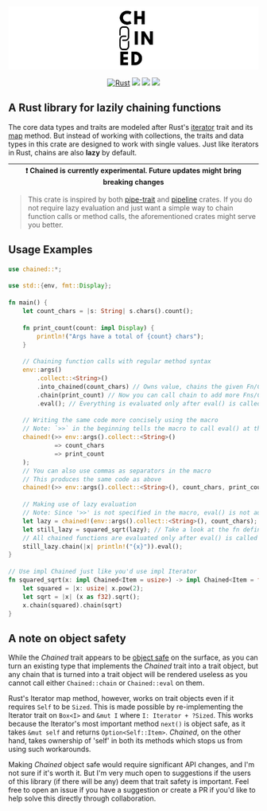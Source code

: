 <div align="center">

![](chained.png)

[![Rust](https://github.com/VoltaireNoir/chained/actions/workflows/rust.yml/badge.svg)](https://github.com/VoltaireNoir/chained/actions/workflows/rust.yml) [![](https://img.shields.io/crates/l/chained)](https://github.com/VoltaireNoir/chained/blob/main/LICENSE) [![](https://img.shields.io/crates/d/chained)](https://crates.io/crates/chained) [![](https://img.shields.io/crates/v/chained)](https://crates.io/crates/chained)

</div>

## A Rust library for lazily chaining functions
The core data types and traits are modeled after Rust's [iterator](https://doc.rust-lang.org/std/iter/trait.Iterator.html) trait and its [map](https://doc.rust-lang.org/std/iter/trait.Iterator.html#method.map) method. But instead of working with collections, the traits and data types in this crate are designed to work with single values. Just like iterators in Rust, chains are also **lazy** by default.

| :exclamation:  Chained is currently experimental. Future updates might bring breaking changes   |
|----------------------------------------------------------------------------------------------------|

> This crate is inspired by both [pipe-trait](https://crates.io/crates/pipe-trait) and [pipeline](https://crates.io/crates/pipeline) crates.
> If you do not require lazy evaluation and just want a simple way to chain function calls or method calls, the aforementioned crates might serve you better.

## Usage Examples
```rust
use chained::*;

use std::{env, fmt::Display};

fn main() {
    let count_chars = |s: String| s.chars().count();
    
    fn print_count(count: impl Display) {
        println!("Args have a total of {count} chars");
    }

    // Chaining function calls with regular method syntax
    env::args()
        .collect::<String>()
        .into_chained(count_chars) // Owns value, chains the given Fn/Closure and returns a Chain type
        .chain(print_count) // Now you can call chain to add more Fns/Closures 
        .eval(); // Everything is evaluated only after eval() is called

    // Writing the same code more concisely using the macro
    // Note: `>>` in the beginning tells the macro to call eval() at the end of the chain
    chained!(>> env::args().collect::<String>()
             => count_chars
             => print_count
    );
    // You can also use commas as separators in the macro
    // This produces the same code as above
    chained!(>> env::args().collect::<String>(), count_chars, print_count);

    // Making use of lazy evaluation
    // Note: Since '>>' is not specified in the macro, eval() is not automatically called on this chain
    let lazy = chained!(env::args().collect::<String>(), count_chars);
    let still_lazy = squared_sqrt(lazy); // Take a look at the fn defined below
    // All chained functions are evaluated only after eval() is called
    still_lazy.chain(|x| println!("{x}")).eval();
}

// Use impl Chained just like you'd use impl Iterator
fn squared_sqrt(x: impl Chained<Item = usize>) -> impl Chained<Item = f32> {
    let squared = |x: usize| x.pow(2);
    let sqrt = |x| (x as f32).sqrt();
    x.chain(squared).chain(sqrt)
}
```

## A note on object safety
While the *Chained* trait appears to be [object safe](https://doc.rust-lang.org/reference/items/traits.html#object-safety) on the surface, as you can turn an existing type that implements the *Chained* trait into a trait object, but any chain that is turned into a trait object will be rendered useless as you cannot call either `Chained::chain` or `Chained::eval` on them.

Rust's Iterator map method, however, works on trait objects even if it requires `Self` to be `Sized`. This is made possible by re-implementing the Iterator trait on `Box<I>` and `&mut I` where `I: Iterator + ?Sized`.
This works because the Iterator's most important method `next()` is object safe, as it takes `&mut self` and returns `Option<Self::Item>`.
*Chained*, on the other hand, takes ownership of 'self' in both its methods which stops us from using such workarounds.

Making *Chained* object safe would require significant API changes, and I'm not sure if it's worth it. But I'm very much open to suggestions if the users of this library (if there will be any) deem that trait safety is important. Feel free to open an issue if you have a suggestion or create a PR if you'd like to help solve this directly through collaboration.
